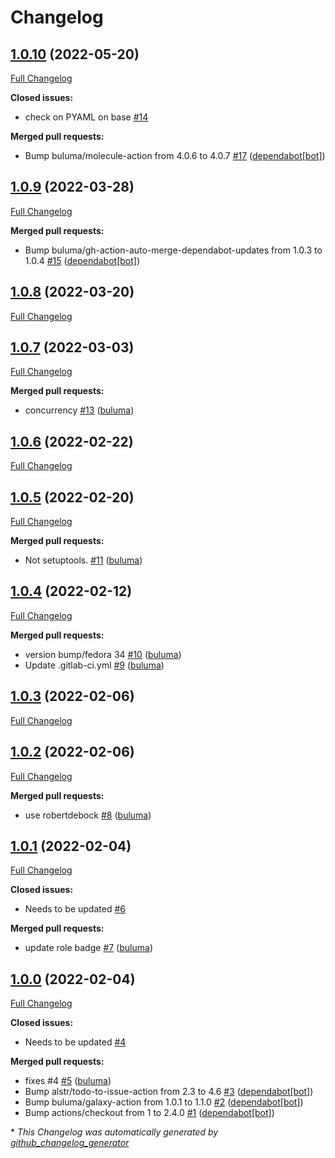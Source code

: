 # Changelog

## [1.0.10](https://github.com/buluma/ansible-role-update_pip_packages/tree/1.0.10) (2022-05-20)

[Full Changelog](https://github.com/buluma/ansible-role-update_pip_packages/compare/1.0.9...1.0.10)

**Closed issues:**

- check on PYAML on base [\#14](https://github.com/buluma/ansible-role-update_pip_packages/issues/14)

**Merged pull requests:**

- Bump buluma/molecule-action from 4.0.6 to 4.0.7 [\#17](https://github.com/buluma/ansible-role-update_pip_packages/pull/17) ([dependabot[bot]](https://github.com/apps/dependabot))

## [1.0.9](https://github.com/buluma/ansible-role-update_pip_packages/tree/1.0.9) (2022-03-28)

[Full Changelog](https://github.com/buluma/ansible-role-update_pip_packages/compare/1.0.8...1.0.9)

**Merged pull requests:**

- Bump buluma/gh-action-auto-merge-dependabot-updates from 1.0.3 to 1.0.4 [\#15](https://github.com/buluma/ansible-role-update_pip_packages/pull/15) ([dependabot[bot]](https://github.com/apps/dependabot))

## [1.0.8](https://github.com/buluma/ansible-role-update_pip_packages/tree/1.0.8) (2022-03-20)

[Full Changelog](https://github.com/buluma/ansible-role-update_pip_packages/compare/1.0.7...1.0.8)

## [1.0.7](https://github.com/buluma/ansible-role-update_pip_packages/tree/1.0.7) (2022-03-03)

[Full Changelog](https://github.com/buluma/ansible-role-update_pip_packages/compare/1.0.6...1.0.7)

**Merged pull requests:**

- concurrency [\#13](https://github.com/buluma/ansible-role-update_pip_packages/pull/13) ([buluma](https://github.com/buluma))

## [1.0.6](https://github.com/buluma/ansible-role-update_pip_packages/tree/1.0.6) (2022-02-22)

[Full Changelog](https://github.com/buluma/ansible-role-update_pip_packages/compare/1.0.5...1.0.6)

## [1.0.5](https://github.com/buluma/ansible-role-update_pip_packages/tree/1.0.5) (2022-02-20)

[Full Changelog](https://github.com/buluma/ansible-role-update_pip_packages/compare/1.0.4...1.0.5)

**Merged pull requests:**

- Not setuptools. [\#11](https://github.com/buluma/ansible-role-update_pip_packages/pull/11) ([buluma](https://github.com/buluma))

## [1.0.4](https://github.com/buluma/ansible-role-update_pip_packages/tree/1.0.4) (2022-02-12)

[Full Changelog](https://github.com/buluma/ansible-role-update_pip_packages/compare/1.0.3...1.0.4)

**Merged pull requests:**

- version bump/fedora 34 [\#10](https://github.com/buluma/ansible-role-update_pip_packages/pull/10) ([buluma](https://github.com/buluma))
- Update .gitlab-ci.yml [\#9](https://github.com/buluma/ansible-role-update_pip_packages/pull/9) ([buluma](https://github.com/buluma))

## [1.0.3](https://github.com/buluma/ansible-role-update_pip_packages/tree/1.0.3) (2022-02-06)

[Full Changelog](https://github.com/buluma/ansible-role-update_pip_packages/compare/1.0.2...1.0.3)

## [1.0.2](https://github.com/buluma/ansible-role-update_pip_packages/tree/1.0.2) (2022-02-06)

[Full Changelog](https://github.com/buluma/ansible-role-update_pip_packages/compare/1.0.1...1.0.2)

**Merged pull requests:**

- use robertdebock [\#8](https://github.com/buluma/ansible-role-update_pip_packages/pull/8) ([buluma](https://github.com/buluma))

## [1.0.1](https://github.com/buluma/ansible-role-update_pip_packages/tree/1.0.1) (2022-02-04)

[Full Changelog](https://github.com/buluma/ansible-role-update_pip_packages/compare/1.0.0...1.0.1)

**Closed issues:**

- Needs to be updated [\#6](https://github.com/buluma/ansible-role-update_pip_packages/issues/6)

**Merged pull requests:**

- update role badge [\#7](https://github.com/buluma/ansible-role-update_pip_packages/pull/7) ([buluma](https://github.com/buluma))

## [1.0.0](https://github.com/buluma/ansible-role-update_pip_packages/tree/1.0.0) (2022-02-04)

[Full Changelog](https://github.com/buluma/ansible-role-update_pip_packages/compare/d463c1f52f183d27f9f35906682af60f14a739d5...1.0.0)

**Closed issues:**

- Needs to be updated [\#4](https://github.com/buluma/ansible-role-update_pip_packages/issues/4)

**Merged pull requests:**

- fixes \#4 [\#5](https://github.com/buluma/ansible-role-update_pip_packages/pull/5) ([buluma](https://github.com/buluma))
- Bump alstr/todo-to-issue-action from 2.3 to 4.6 [\#3](https://github.com/buluma/ansible-role-update_pip_packages/pull/3) ([dependabot[bot]](https://github.com/apps/dependabot))
- Bump buluma/galaxy-action from 1.0.1 to 1.1.0 [\#2](https://github.com/buluma/ansible-role-update_pip_packages/pull/2) ([dependabot[bot]](https://github.com/apps/dependabot))
- Bump actions/checkout from 1 to 2.4.0 [\#1](https://github.com/buluma/ansible-role-update_pip_packages/pull/1) ([dependabot[bot]](https://github.com/apps/dependabot))



\* *This Changelog was automatically generated by [github_changelog_generator](https://github.com/github-changelog-generator/github-changelog-generator)*
